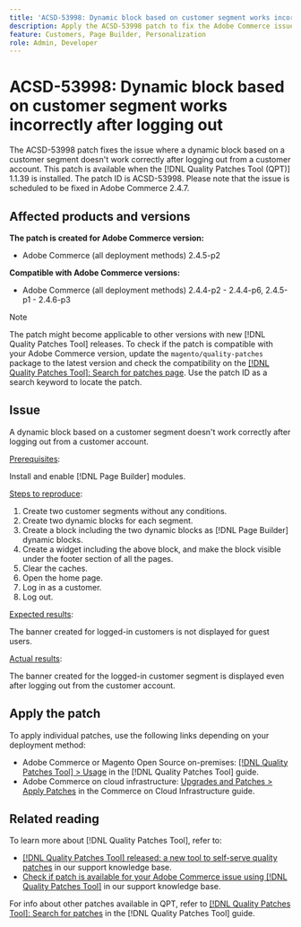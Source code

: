 ```yaml
---
title: 'ACSD-53998: Dynamic block based on customer segment works incorrectly after logging out'
description: Apply the ACSD-53998 patch to fix the Adobe Commerce issue where a dynamic block based on a customer segment doesn't work correctly after logging out from a customer account.
feature: Customers, Page Builder, Personalization
role: Admin, Developer
---
```

# ACSD-53998: Dynamic block based on customer segment works incorrectly after logging out

The ACSD-53998 patch fixes the issue where a dynamic block based on a customer segment doesn't work correctly after logging out from a customer account. This patch is available when the [!DNL Quality Patches Tool (QPT)] 1.1.39 is installed. The patch ID is ACSD-53998. Please note that the issue is scheduled to be fixed in Adobe Commerce 2.4.7.

## Affected products and versions

**The patch is created for Adobe Commerce version:**

* Adobe Commerce (all deployment methods) 2.4.5-p2

**Compatible with Adobe Commerce versions:**

* Adobe Commerce (all deployment methods) 2.4.4-p2 - 2.4.4-p6, 2.4.5-p1 - 2.4.6-p3

>[!NOTE]
>
>The patch might become applicable to other versions with new [!DNL Quality Patches Tool] releases. To check if the patch is compatible with your Adobe Commerce version, update the `magento/quality-patches` package to the latest version and check the compatibility on the [[!DNL Quality Patches Tool]: Search for patches page](https://experienceleague.adobe.com/tools/commerce-quality-patches/index.html). Use the patch ID as a search keyword to locate the patch.

## Issue

A dynamic block based on a customer segment doesn't work correctly after logging out from a customer account.

<u>Prerequisites</u>:

Install and enable [!DNL Page Builder] modules.

<u>Steps to reproduce</u>:

1. Create two customer segments without any conditions.
1. Create two dynamic blocks for each segment.
1. Create a block including the two dynamic blocks as [!DNL Page Builder] dynamic blocks.
1. Create a widget including the above block, and make the block visible under the footer section of all the pages.
1. Clear the caches.
1. Open the home page.
1. Log in as a customer.
1. Log out.

<u>Expected results</u>:

The banner created for logged-in customers is not displayed for guest users.

<u>Actual results</u>:

The banner created for the logged-in customer segment is displayed even after logging out from the customer account. 

## Apply the patch

To apply individual patches, use the following links depending on your deployment method:

* Adobe Commerce or Magento Open Source on-premises: [[!DNL Quality Patches Tool] > Usage](https://experienceleague.adobe.com/docs/commerce-operations/tools/quality-patches-tool/usage.html) in the [!DNL Quality Patches Tool] guide.
* Adobe Commerce on cloud infrastructure: [Upgrades and Patches > Apply Patches](https://experienceleague.adobe.com/docs/commerce-cloud-service/user-guide/develop/upgrade/apply-patches.html) in the Commerce on Cloud Infrastructure guide.

## Related reading

To learn more about [!DNL Quality Patches Tool], refer to:

* [[!DNL Quality Patches Tool] released: a new tool to self-serve quality patches](/help/announcements/adobe-commerce-announcements/magento-quality-patches-released-new-tool-to-self-serve-quality-patches.md) in our support knowledge base.
* [Check if patch is available for your Adobe Commerce issue using [!DNL Quality Patches Tool]](/help/support-tools/patches-available-in-qpt-tool/check-patch-for-magento-issue-with-magento-quality-patches.md) in our support knowledge base.

For info about other patches available in QPT, refer to [[!DNL Quality Patches Tool]: Search for patches](https://experienceleague.adobe.com/tools/commerce-quality-patches/index.html) in the [!DNL Quality Patches Tool] guide.

